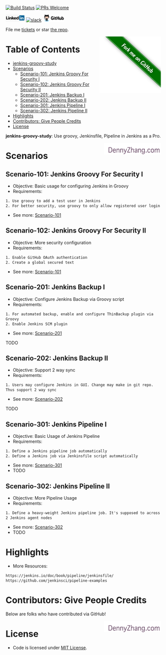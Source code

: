 [![Build Status](https://travis-ci.org/DennyZhang/jenkins-groovy-study.svg?branch=master)](https://travis-ci.org/DennyZhang/jenkins-groovy-study) [![PRs Welcome](https://img.shields.io/badge/PRs-welcome-brightgreen.svg)](http://makeapullrequest.com)

[![LinkedIn](https://raw.githubusercontent.com/USDevOps/mywechat-slack-group/master/images/linkedin.png)](https://www.linkedin.com/in/dennyzhang001) <a href="https://www.dennyzhang.com/slack" target="_blank" rel="nofollow"><img src="http://slack.dennyzhang.com/badge.svg" alt="slack"/></a> [![Github](https://raw.githubusercontent.com/USDevOps/mywechat-slack-group/master/images/github.png)](https://github.com/DennyZhang)

File me [tickets](https://github.com/DennyZhang/jenkins-groovy-study/issues) or star [the repo](https://github.com/DennyZhang/jenkins-groovy-study).

<a href="https://github.com/DennyZhang?tab=followers"><img align="right" width="200" height="183" src="https://raw.githubusercontent.com/USDevOps/mywechat-slack-group/master/images/fork_github.png" /></a>

Table of Contents
=================

   * [jenkins-groovy-study](#jenkins-groovy-study)
   * [Scenarios](#scenarios)
      * [Scenario-101: Jenkins Groovy For Security I](#scenario-101-jenkins-groovy-for-security-i)
      * [Scenario-102: Jenkins Groovy For Security II](#scenario-102-jenkins-groovy-for-security-ii)
      * [Scenario-201: Jenkins Backup I](#scenario-201-jenkins-backup-i)
      * [Scenario-202: Jenkins Backup II](#scenario-202-jenkins-backup-ii)
      * [Scenario-301: Jenkins Pipeline I](#scenario-301-jenkins-pipeline-i)
      * [Scenario-302: Jenkins Pipeline II](#scenario-302-jenkins-pipeline-ii)
   * [Highlights](#highlights)
   * [Contributors: Give People Credits](#contributors-give-people-credits)
   * [License](#license)

**jenkins-groovy-study**: Use groovy, Jenkinsfile, Pipeline in Jenkins as a Pro.

<a href="https://www.dennyzhang.com"><img align="right" width="185" height="37" src="https://raw.githubusercontent.com/USDevOps/mywechat-slack-group/master/images/dns_small.png"></a>

# Scenarios

## Scenario-101: Jenkins Groovy For Security I
- Objective: Basic usage for configuring Jenkins in Groovy
- Requirements:
```
1. Use groovy to add a test user in Jenkins
2. For better security, use groovy to only allow registered user login
```
- See more: [Scenario-101](./Scenario-101)

## Scenario-102: Jenkins Groovy For Security II
- Objective: More security configuration
- Requirements:
```
1. Enable GitHub OAuth authentication
2. Create a global secured text
```
- See more: [Scenario-101](./Scenario-101)

## Scenario-201: Jenkins Backup I
- Objective: Configure Jenkins Backup via Groovy script
- Requirements:
```
1. For automated backup, enable and configure ThinBackup plugin via Groovy
2. Enable Jenkins SCM plugin
```
- See more: [Scenario-201](./Scenario-201)

TODO

## Scenario-202: Jenkins Backup II
- Objective: Support 2 way sync
- Requirements:
```
1. Users may configure Jenkins in GUI. Change may make in git repo. Thus support 2 way sync
```
- See more: [Scenario-202](./Scenario-202)

TODO

## Scenario-301: Jenkins Pipeline I
- Objective: Basic Usage of Jenkins Pipeline
- Requirements:
```
1. Define a Jenkins pipeline job automatically
2. Define a Jenkins job via Jenkinsfile script automatically
```
- See more: [Scenario-301](./Scenario-301)
- TODO

## Scenario-302: Jenkins Pipeline II
- Objective: More Pipeline Usage
- Requirements:
```
1. Define a heavy-weight Jenkins pipeline job. It's supposed to across 2 Jenkins agent nodes
```
- See more: [Scenario-302](./Scenario-302)
- TODO

# Highlights
- More Resources:
```
https://jenkins.io/doc/book/pipeline/jenkinsfile/
https://github.com/jenkinsci/pipeline-examples
```

# Contributors: Give People Credits
Below are folks who have contributed via GitHub!

<a href="https://www.dennyzhang.com"><img align="right" width="185" height="37" src="https://raw.githubusercontent.com/USDevOps/mywechat-slack-group/master/images/dns_small.png"></a>

# License
- Code is licensed under [MIT License](https://www.dennyzhang.com/wp-content/mit_license.txt).
